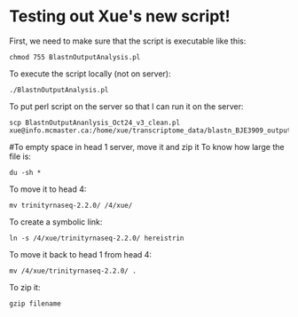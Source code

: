 # Testing out Xue's new script!

First, we need to make sure that the script is executable like this:

```
chmod 755 BlastnOutputAnalysis.pl
```

To execute the script locally (not on server):
```
./BlastnOutputAnalysis.pl
```
To put perl script on the server so that I can run it on the server:
```
scp BlastnOutputAnanlysis_Oct24_v3_clean.pl  xue@info.mcmaster.ca:/home/xue/transcriptome_data/blastn_BJE3909_output
```

#To empty space in head 1 server, move it and zip it 
To know how large the file is:
 ```
 du -sh *
 ```
To move it to head 4:
```
mv trinityrnaseq-2.2.0/ /4/xue/
```
To create a symbolic link:
```
ln -s /4/xue/trinityrnaseq-2.2.0/ hereistrin
```
To move it back to head 1 from head 4:
```
mv /4/xue/trinityrnaseq-2.2.0/ .
```
To zip it:
```
gzip filename
```



